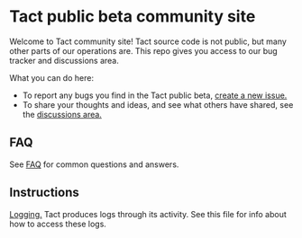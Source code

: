 # Tact public beta community site

Welcome to Tact community site! Tact source code is not public, but many other parts of our operations are. This repo gives you access to our bug tracker and discussions area.

What you can do here:

* To report any bugs you find in the Tact public beta, [create a new issue.][new]
* To share your thoughts and ideas, and see what others have shared, see the [discussions area.][discussions]

## FAQ

See [FAQ](FAQ.md) for common questions and answers.

## Instructions

[Logging.](Logging.md) Tact produces logs through its activity. See this file for info about how to access these logs.

[new]: https://github.com/tact/public/issues/new/choose
[discussions]: https://github.com/tact/public/discussions
